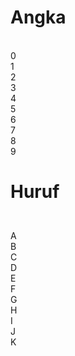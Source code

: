 <h1>Angka</h1>
<br/>0
<br/>1
<br/>2
<br/>3
<br/>4
<br/>5
<br/>6
<br/>7
<br/>8
<br/>9
<p>
<h1><p>Huruf</h1>
<br/>A
<br/>B
<br/>C
<br/>D
<br/>E
<br/>F
<br/>G
<br/>H
<br/>I
<br/>J
<br/>K
<br/
